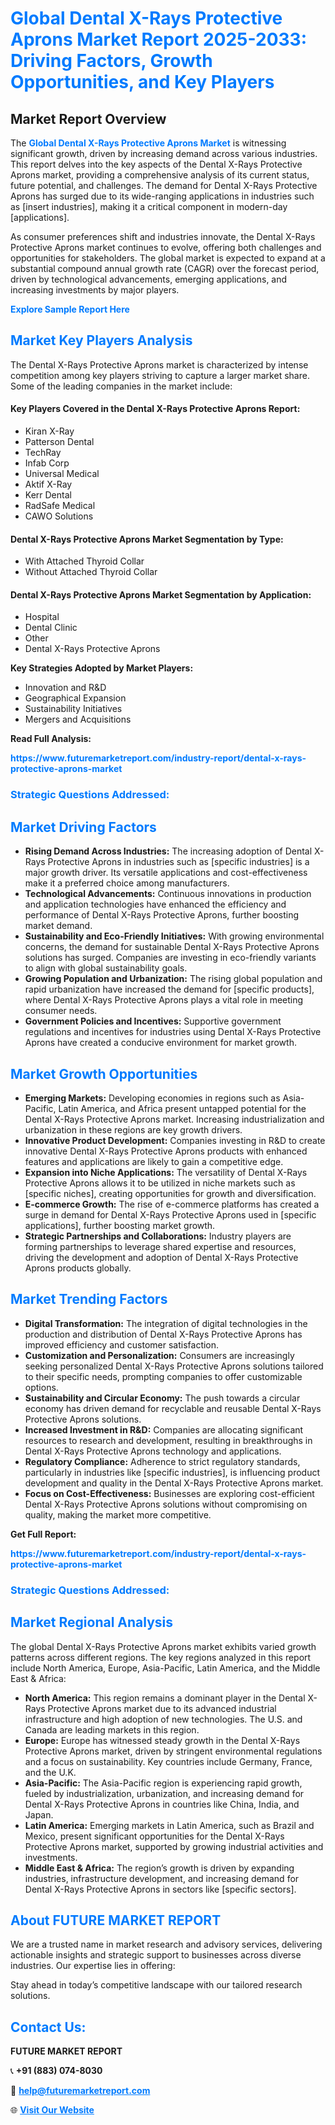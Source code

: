 <h1 style="color: #007BFF;">Global Dental X-Rays Protective Aprons Market Report 2025-2033: Driving Factors, Growth Opportunities, and Key Players</h1>

<section id="overview">
<h2>Market Report Overview</h2>
<p>The <a href="https://www.futuremarketreport.com/industry-report/dental-x-rays-protective-aprons-market" style="color: #007BFF; text-decoration: none;"><strong>Global Dental X-Rays Protective Aprons Market</strong></a> is witnessing significant growth, driven by increasing demand across various industries. This report delves into the key aspects of the Dental X-Rays Protective Aprons market, providing a comprehensive analysis of its current status, future potential, and challenges. The demand for Dental X-Rays Protective Aprons has surged due to its wide-ranging applications in industries such as [insert industries], making it a critical component in modern-day [applications].</p>
<p>As consumer preferences shift and industries innovate, the Dental X-Rays Protective Aprons market continues to evolve, offering both challenges and opportunities for stakeholders. The global market is expected to expand at a substantial compound annual growth rate (CAGR) over the forecast period, driven by technological advancements, emerging applications, and increasing investments by major players.</p>
</section>

<section id="overview">
<p><a href="https://www.futuremarketreport.com/request-sample/reportId=122145" style="color: #007BFF; text-decoration: none;"><strong>Explore Sample Report Here</strong></a></p>
</section>

<section id="key-players">
<h2 style="color: #007BFF;">Market Key Players Analysis</h2>
<p>The Dental X-Rays Protective Aprons market is characterized by intense competition among key players striving to capture a larger market share. Some of the leading companies in the market include:</p>
<h4>Key Players Covered in the Dental X-Rays Protective Aprons Report:</h4>
<ul><li>Kiran X-Ray</li><li>Patterson Dental</li><li>TechRay</li><li>Infab Corp</li><li>Universal Medical</li><li>Aktif X-Ray</li><li>Kerr Dental</li><li>RadSafe Medical</li><li>CAWO Solutions</li></ul>
<h4>Dental X-Rays Protective Aprons Market Segmentation by Type:</h4>
<ul><li>With Attached Thyroid Collar</li><li>Without Attached Thyroid Collar</li></ul>

<h4>Dental X-Rays Protective Aprons Market Segmentation by Application:</h4>
<ul><li>Hospital</li><li>Dental Clinic</li><li>Other</li><li>Dental X-Rays Protective Aprons</li></ul>
<p><strong>Key Strategies Adopted by Market Players:</strong></p>
<ul>
<li>Innovation and R&D</li>
<li>Geographical Expansion</li>
<li>Sustainability Initiatives</li>
<li>Mergers and Acquisitions</li>
</ul>
</section>

<section>
<p><strong>Read Full Analysis: </strong></p><a href="https://www.futuremarketreport.com/industry-report/dental-x-rays-protective-aprons-market" style="color: #007BFF; text-decoration: none;"><strong>https://www.futuremarketreport.com/industry-report/dental-x-rays-protective-aprons-market</strong></a>
<h3 style="color: #007BFF;">Strategic Questions Addressed:</h3>
</section>

<section id="driving-factors">
<h2 style="color: #007BFF;">Market Driving Factors</h2>
<ul>
<li><strong>Rising Demand Across Industries:</strong> The increasing adoption of Dental X-Rays Protective Aprons in industries such as [specific industries] is a major growth driver. Its versatile applications and cost-effectiveness make it a preferred choice among manufacturers.</li>
<li><strong>Technological Advancements:</strong> Continuous innovations in production and application technologies have enhanced the efficiency and performance of Dental X-Rays Protective Aprons, further boosting market demand.</li>
<li><strong>Sustainability and Eco-Friendly Initiatives:</strong> With growing environmental concerns, the demand for sustainable Dental X-Rays Protective Aprons solutions has surged. Companies are investing in eco-friendly variants to align with global sustainability goals.</li>
<li><strong>Growing Population and Urbanization:</strong> The rising global population and rapid urbanization have increased the demand for [specific products], where Dental X-Rays Protective Aprons plays a vital role in meeting consumer needs.</li>
<li><strong>Government Policies and Incentives:</strong> Supportive government regulations and incentives for industries using Dental X-Rays Protective Aprons have created a conducive environment for market growth.</li>
</ul>
</section>

<section id="growth-opportunities">
<h2 style="color: #007BFF;">Market Growth Opportunities</h2>
<ul>
<li><strong>Emerging Markets:</strong> Developing economies in regions such as Asia-Pacific, Latin America, and Africa present untapped potential for the Dental X-Rays Protective Aprons market. Increasing industrialization and urbanization in these regions are key growth drivers.</li>
<li><strong>Innovative Product Development:</strong> Companies investing in R&D to create innovative Dental X-Rays Protective Aprons products with enhanced features and applications are likely to gain a competitive edge.</li>
<li><strong>Expansion into Niche Applications:</strong> The versatility of Dental X-Rays Protective Aprons allows it to be utilized in niche markets such as [specific niches], creating opportunities for growth and diversification.</li>
<li><strong>E-commerce Growth:</strong> The rise of e-commerce platforms has created a surge in demand for Dental X-Rays Protective Aprons used in [specific applications], further boosting market growth.</li>
<li><strong>Strategic Partnerships and Collaborations:</strong> Industry players are forming partnerships to leverage shared expertise and resources, driving the development and adoption of Dental X-Rays Protective Aprons products globally.</li>
</ul>
</section>

<section id="trending-factors">
<h2 style="color: #007BFF;">Market Trending Factors</h2>
<ul>
<li><strong>Digital Transformation:</strong> The integration of digital technologies in the production and distribution of Dental X-Rays Protective Aprons has improved efficiency and customer satisfaction.</li>
<li><strong>Customization and Personalization:</strong> Consumers are increasingly seeking personalized Dental X-Rays Protective Aprons solutions tailored to their specific needs, prompting companies to offer customizable options.</li>
<li><strong>Sustainability and Circular Economy:</strong> The push towards a circular economy has driven demand for recyclable and reusable Dental X-Rays Protective Aprons solutions.</li>
<li><strong>Increased Investment in R&D:</strong> Companies are allocating significant resources to research and development, resulting in breakthroughs in Dental X-Rays Protective Aprons technology and applications.</li>
<li><strong>Regulatory Compliance:</strong> Adherence to strict regulatory standards, particularly in industries like [specific industries], is influencing product development and quality in the Dental X-Rays Protective Aprons market.</li>
<li><strong>Focus on Cost-Effectiveness:</strong> Businesses are exploring cost-efficient Dental X-Rays Protective Aprons solutions without compromising on quality, making the market more competitive.</li>
</ul>
</section>

<section>
<p><strong>Get Full Report: </strong></p><a href="https://www.futuremarketreport.com/industry-report/dental-x-rays-protective-aprons-market" style="color: #007BFF; text-decoration: none;"><strong>https://www.futuremarketreport.com/industry-report/dental-x-rays-protective-aprons-market</strong></a>
<h3 style="color: #007BFF;">Strategic Questions Addressed:</h3>
</section>


<section id="regional-analysis">
<h2 style="color: #007BFF;">Market Regional Analysis</h2>
<p>The global Dental X-Rays Protective Aprons market exhibits varied growth patterns across different regions. The key regions analyzed in this report include North America, Europe, Asia-Pacific, Latin America, and the Middle East & Africa:</p>
<ul>
<li><strong>North America:</strong> This region remains a dominant player in the Dental X-Rays Protective Aprons market due to its advanced industrial infrastructure and high adoption of new technologies. The U.S. and Canada are leading markets in this region.</li>
<li><strong>Europe:</strong> Europe has witnessed steady growth in the Dental X-Rays Protective Aprons market, driven by stringent environmental regulations and a focus on sustainability. Key countries include Germany, France, and the U.K.</li>
<li><strong>Asia-Pacific:</strong> The Asia-Pacific region is experiencing rapid growth, fueled by industrialization, urbanization, and increasing demand for Dental X-Rays Protective Aprons in countries like China, India, and Japan.</li>
<li><strong>Latin America:</strong> Emerging markets in Latin America, such as Brazil and Mexico, present significant opportunities for the Dental X-Rays Protective Aprons market, supported by growing industrial activities and investments.</li>
<li><strong>Middle East & Africa:</strong> The region’s growth is driven by expanding industries, infrastructure development, and increasing demand for Dental X-Rays Protective Aprons in sectors like [specific sectors].</li>
</ul>
</section>

<footer>
<h2 style="color: #007BFF;">About FUTURE MARKET REPORT</h2>
<p>We are a trusted name in market research and advisory services, delivering actionable insights and strategic support to businesses across diverse industries. Our expertise lies in offering:</p>

<p>Stay ahead in today’s competitive landscape with our tailored research solutions.</p>

<h2 style="color: #007BFF;">Contact Us:</h2>
<p><strong>FUTURE MARKET REPORT</strong></p>
<p>📞 <strong>+91 (883) 074-8030</strong></p>
<p>📧 <strong><a href="mailto:help@futuremarketreport.com" style="color: #007BFF;">help@futuremarketreport.com</a></strong></p>
<p>🌐 <strong><a href="https://www.futuremarketreport.com/" style="color: #007BFF;">Visit Our Website</a></strong></p>
</footer>